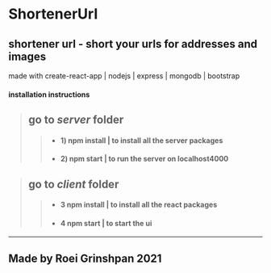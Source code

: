 

# ShortenerUrl 
## shortener url - short your urls for addresses and images

made with create-react-app | nodejs | express | mongodb | bootstrap

#### installation instructions
> ## go to *server* folder 
>> * #### 1) npm install | to install all the server packages
>> * #### 2) npm start | to run the server on localhost4000

> ## go to *client* folder 
>> * #### 3 npm install | to install all the react packages
>> * #### 4 npm start | to start the ui

-----

## Made by Roei Grinshpan 2021








